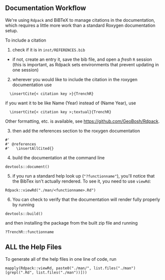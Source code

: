 ## Documentation Workflow

We're using `Rdpack` and BiBTeX to manage citations in the documentation, which requires a little more work than a standard Roxygen documentation setup.

To include a citation

1. check if it is in `inst/REFERENCES.bib`
  - if not, create an entry it, save the bib file, and open a _fresh_ `R` session (this is important, as Rdpack sets environments that prevent updating in one session)  

2. wherever you would like to include the citation in the roxygen documentation use
```  
  \insertCite{< citation key >}{TrenchR}
```
  if you want it to be like Name (Year) instead of (Name Year), use
```
  \insertCite{< citation key >;textual}{TrenchR}
```
Other formatting, etc. is available, see https://github.com/GeoBosh/Rdpack.  

3. then add the references section to the roxygen documentation
```
#'
#' @references
#'   \insertAllCited{}
```  

4. build the documentation at the command line
```
devtools::document()
```  

5. if you run a standard help look up (`"?functionname"`), you'll notice that the BibTex isn't actually rendered. To see it, you need to use `viewRd`:
```
Rdpack::viewRd("./man/<functionname>.Rd")
```  

6. You can check to verify that the documentation will render fully properly by running
```
devtools::build()
```
and then installing the package from the built zip file and running
```
?TrenchR::functionname
```

## ALL the Help Files

To generate all of the help files in one line of code, run
```
mapply(Rdpack::viewRd, paste0("./man/", list.files("./man")[grepl(".Rd", list.files("./man"))]))
```
